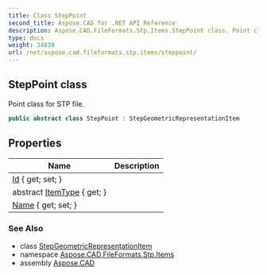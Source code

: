 ```yaml
---
title: Class StepPoint
second_title: Aspose.CAD for .NET API Reference
description: Aspose.CAD.FileFormats.Stp.Items.StepPoint class. Point class for STP file
type: docs
weight: 34830
url: /net/aspose.cad.fileformats.stp.items/steppoint/
---
```

## StepPoint class

Point class for STP file.

```csharp
public abstract class StepPoint : StepGeometricRepresentationItem
```

## Properties

| Name | Description |
| --- | --- |
| [Id](../../aspose.cad.fileformats.stp.items/steprepresentationitem/id/) { get; set; } |  |
| abstract [ItemType](../../aspose.cad.fileformats.stp.items/steprepresentationitem/itemtype/) { get; } |  |
| [Name](../../aspose.cad.fileformats.stp.items/steprepresentationitem/name/) { get; set; } |  |

### See Also

* class [StepGeometricRepresentationItem](../stepgeometricrepresentationitem/)
* namespace [Aspose.CAD.FileFormats.Stp.Items](../../aspose.cad.fileformats.stp.items/)
* assembly [Aspose.CAD](../../)


